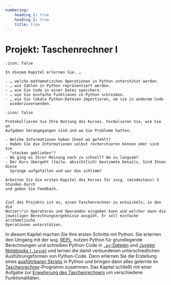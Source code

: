 ```yaml
---
numbering:
    heading_1: true
    heading_2: true
    title: true
---
```


# Projekt: Taschenrechner I

```{seealso} 🎓 Lernziele
:icon: false

In diesem Kapitel erlernen Sie, …

- … welche mathematischen Operationen in Python unterstützt werden.
- … wie Zahlen in Python repräsentiert werden.
- … wie Sie Code in einer Datei speichern.
- … wie Sie einfache Funktionen in Python schreiben.
- … wie Sie lokale Python-Dateien importieren, um sie in anderem Code
  wiederzuverwenden.

```

```{hint} 📝 Kleine Aufgabe
:icon: false

Protokollieren Sie Ihre Nutzung des Kurses. Formulieren Sie, wie Sie an
Aufgaben herangegangen sind und wo Sie Probleme hatten.

- Welche Informationen haben Ihnen wo gefehlt?
- Haben Sie die Informationen selbst recherchieren können oder sind Sie
  "stecken geblieben"?
- Wo ging es Ihrer Meinung nach zu schnell? Wo zu langsam?
- Der Kurs übergeht (teilw. absichtlich) bestimmte Details. Sind Ihnen diese
  Sprünge aufgefallen und war das schlimm?

Arbeiten Sie die ersten Kapitel des Kurses für insg. (mindestens) 3 Stunden durch
und geben Sie Feedback.

```

```{note} Projektziel

Ziel des Projekts ist es, einen Taschenrechner zu entwickeln, in den die
Nutzer\*in Operatoren und Operanden eingeben kann und welcher dann die
jeweiligen Berechnungsergebnisse ausgibt. Er soll einfache arithmetische
Operationen unterstützen.

```

In diesem Kapitel machen Sie Ihre ersten Schritte mit Python. Sie erlernen den
Umgang mit der sog. [REPL](./010-Python_REPL.ipynb), nutzen Python für
grundlegende Berechnungen und schreiben Python-Code in
[`.py`-Dateien](./030-Python_Code_Dateien.ipynb) und [Juypter Notebooks
(`.ipynb`)](./040-Jupyter_Notebooks.ipynb) und lernen die damit verbundenen
unterschiedlichen Ausführungsformen von Python-Code. Dann erlernen Sie die
Erstellung eines [ausführbaren Skripts](./050-Ausführbare_Skripte.md) in Python
und bringen dann alles gelernte im
[Taschenrechner](./060-Taschenrechner.ipynb)-Programm zusammen. Das Kapitel
schließt mit einer Aufgabe zur [Erweiterung des
Taschenrechners](./070-Aufgabe_Erweiterung.md) um verschiedene
Funktionalitäten.
